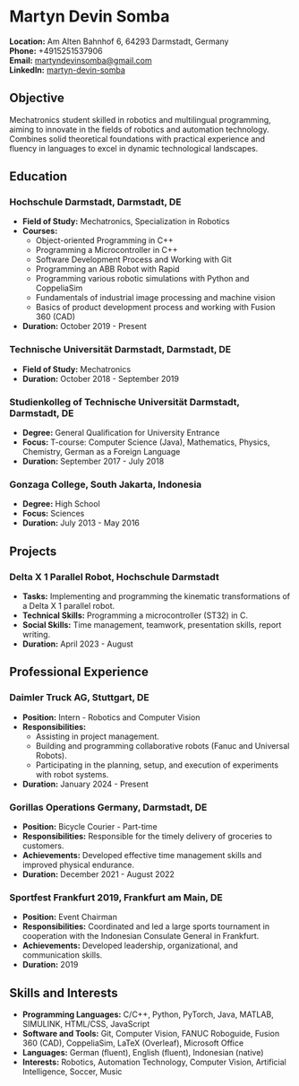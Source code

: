 # Martyn Devin Somba
**Location:** Am Alten Bahnhof 6, 64293 Darmstadt, Germany  
**Phone:** +4915251537906  
**Email:** martyndevinsomba@gmail.com  
**LinkedIn:** [martyn-devin-somba](https://linkedin.com/in/martyndevinsomba)

## Objective
Mechatronics student skilled in robotics and multilingual programming, aiming to innovate in the fields of robotics and automation technology. Combines solid theoretical foundations with practical experience and fluency in languages to excel in dynamic technological landscapes.

## Education
### Hochschule Darmstadt, Darmstadt, DE
- **Field of Study:** Mechatronics, Specialization in Robotics
- **Courses:**
  - Object-oriented Programming in C++
  - Programming a Microcontroller in C++
  - Software Development Process and Working with Git
  - Programming an ABB Robot with Rapid
  - Programming various robotic simulations with Python and CoppeliaSim
  - Fundamentals of industrial image processing and machine vision
  - Basics of product development process and working with Fusion 360 (CAD)
- **Duration:** October 2019 - Present

### Technische Universität Darmstadt, Darmstadt, DE
- **Field of Study:** Mechatronics
- **Duration:** October 2018 - September 2019

### Studienkolleg of Technische Universität Darmstadt, Darmstadt, DE
- **Degree:** General Qualification for University Entrance
- **Focus:** T-course: Computer Science (Java), Mathematics, Physics, Chemistry, German as a Foreign Language
- **Duration:** September 2017 - July 2018

### Gonzaga College, South Jakarta, Indonesia
- **Degree:** High School
- **Focus:** Sciences
- **Duration:** July 2013 - May 2016

## Projects
### Delta X 1 Parallel Robot, Hochschule Darmstadt
- **Tasks:** Implementing and programming the kinematic transformations of a Delta X 1 parallel robot.
- **Technical Skills:** Programming a microcontroller (ST32) in C.
- **Social Skills:** Time management, teamwork, presentation skills, report writing.
- **Duration:** April 2023 - August

## Professional Experience
### Daimler Truck AG, Stuttgart, DE
- **Position:** Intern - Robotics and Computer Vision
- **Responsibilities:** 
  - Assisting in project management.
  - Building and programming collaborative robots (Fanuc and Universal Robots).
  - Participating in the planning, setup, and execution of experiments with robot systems.
- **Duration:** January 2024 - Present

### Gorillas Operations Germany, Darmstadt, DE
- **Position:** Bicycle Courier - Part-time
- **Responsibilities:** Responsible for the timely delivery of groceries to customers.
- **Achievements:** Developed effective time management skills and improved physical endurance.
- **Duration:** December 2021 - August 2022

### Sportfest Frankfurt 2019, Frankfurt am Main, DE
- **Position:** Event Chairman
- **Responsibilities:** Coordinated and led a large sports tournament in cooperation with the Indonesian Consulate General in Frankfurt.
- **Achievements:** Developed leadership, organizational, and communication skills.
- **Duration:** 2019

## Skills and Interests
- **Programming Languages:** C/C++, Python, PyTorch, Java, MATLAB, SIMULINK, HTML/CSS, JavaScript
- **Software and Tools:** Git, Computer Vision, FANUC Roboguide, Fusion 360 (CAD), CoppeliaSim, LaTeX (Overleaf), Microsoft Office
- **Languages:** German (fluent), English (fluent), Indonesian (native)
- **Interests:** Robotics, Automation Technology, Computer Vision, Artificial Intelligence, Soccer, Music
